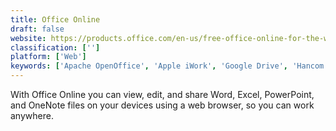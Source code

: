 ```yaml
---
title: Office Online
draft: false 
website: https://products.office.com/en-us/free-office-online-for-the-web?legRedir=true&CorrelationId=8c1768eb-fceb-4221-bc27-ea36e1df830a
classification: ['']
platform: ['Web']
keywords: ['Apache OpenOffice', 'Apple iWork', 'Google Drive', 'Hancom Office', 'LibreOffice', 'LibreOffice - Writer', 'Microsoft Office', 'Microsoft Word', 'NeoOffice', 'Notion', 'ONLYOFFICE', 'OfficeSuite', 'Padlet Briefcase', 'Polaris Office', 'SoftMaker FreeOffice', 'WPS Office', 'WordPerfect', 'Zoho One']
---
```

With Office Online you can view, edit, and share Word, Excel, PowerPoint, and OneNote files on your devices using a web browser, so you can work anywhere.